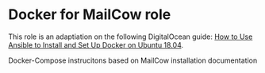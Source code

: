 # Docker for MailCow role

This role is an adaptiation on the following DigitalOcean guide: [How to Use Ansible to Install and Set Up Docker on Ubuntu 18.04](https://www.digitalocean.com/community/tutorials/how-to-use-ansible-to-install-and-set-up-docker-on-ubuntu-18-04).

Docker-Compose instrucitons based on MailCow installation documentation